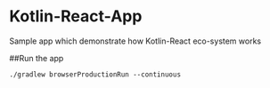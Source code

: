 # Kotlin-React-App
Sample app which demonstrate how Kotlin-React eco-system works

##Run the app

    ./gradlew browserProductionRun --continuous
